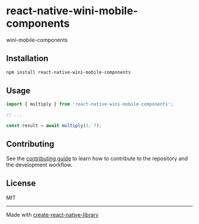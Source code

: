 # react-native-wini-mobile-components

wini-mobile-components

## Installation

```sh
npm install react-native-wini-mobile-components
```

## Usage

```js
import { multiply } from 'react-native-wini-mobile-components';

// ...

const result = await multiply(3, 7);
```

## Contributing

See the [contributing guide](CONTRIBUTING.md) to learn how to contribute to the repository and the development workflow.

## License

MIT

---

Made with [create-react-native-library](https://github.com/callstack/react-native-builder-bob)
